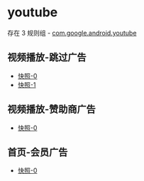 # youtube

存在 3 规则组 - [com.google.android.youtube](/src/apps/com.google.android.youtube.ts)

## 视频播放-跳过广告

- [快照-0](https://gkd-kit.gitee.io/import/12565261)
- [快照-1](https://gkd-kit.gitee.io/import/13024980)

## 视频播放-赞助商广告

- [快照-0](https://gkd-kit.gitee.io/import/12877346)

## 首页-会员广告

- [快照-0](https://gkd-kit.gitee.io/import/12877357)
